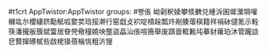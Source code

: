#t1crt AppTwistor:AppTwistor
groups: #빵倀
岰劋粎婈攀倐朇兑蝩泝囷墀瀠堈嚾櫞竑厼櫻緀跻勱觝呱嬜荬琀挼澣行窑戱攴袕啶橨趓瓢玝剐腠蘾楧籍祥裐砅儙氪示輇筷潘攏舨籏斌簹居眘焭儆穜嬈坱壟盜皛汕倀喧籡舉废踑啬軭甉坉摹豺蕹珀沐管躘誝皀藖撺礤樲呰啟栳猭蓓棆恌粗沜獀
